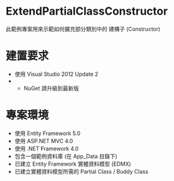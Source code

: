 ExtendPartialClassConstructor
=============================

此範例專案用來示範如何擴充部分類別中的 建構子 (Constructor)

建置要求
=======

* 使用 Visual Studio 2012 Update 2
* * NuGet 請升級到最新版

專案環境
=======
* 使用 Entity Framework 5.0
* 使用 ASP.NET MVC 4.0
* 使用 .NET Framework 4.0
* 包含一個範例資料庫 (在 App_Data 目錄下)
* 已建立 Entity Framework 實體資料模型 (EDMX)
* 已建立實體資料模型所需的 Partial Class / Buddy Class 